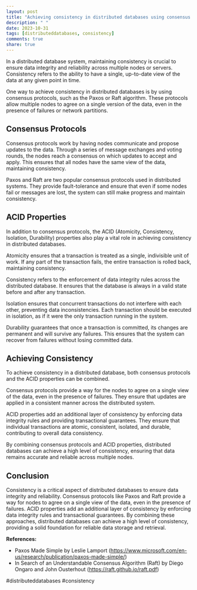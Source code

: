 ```yaml
---
layout: post
title: "Achieving consistency in distributed databases using consensus protocols and ACID properties"
description: " "
date: 2023-10-31
tags: [distributeddatabases, consistency]
comments: true
share: true
---
```


In a distributed database system, maintaining consistency is crucial to ensure data integrity and reliability across multiple nodes or servers. Consistency refers to the ability to have a single, up-to-date view of the data at any given point in time.

One way to achieve consistency in distributed databases is by using consensus protocols, such as the Paxos or Raft algorithm. These protocols allow multiple nodes to agree on a single version of the data, even in the presence of failures or network partitions.

## Consensus Protocols

Consensus protocols work by having nodes communicate and propose updates to the data. Through a series of message exchanges and voting rounds, the nodes reach a consensus on which updates to accept and apply. This ensures that all nodes have the same view of the data, maintaining consistency.

Paxos and Raft are two popular consensus protocols used in distributed systems. They provide fault-tolerance and ensure that even if some nodes fail or messages are lost, the system can still make progress and maintain consistency.

## ACID Properties

In addition to consensus protocols, the ACID (Atomicity, Consistency, Isolation, Durability) properties also play a vital role in achieving consistency in distributed databases.

Atomicity ensures that a transaction is treated as a single, indivisible unit of work. If any part of the transaction fails, the entire transaction is rolled back, maintaining consistency.

Consistency refers to the enforcement of data integrity rules across the distributed database. It ensures that the database is always in a valid state before and after any transaction.

Isolation ensures that concurrent transactions do not interfere with each other, preventing data inconsistencies. Each transaction should be executed in isolation, as if it were the only transaction running in the system.

Durability guarantees that once a transaction is committed, its changes are permanent and will survive any failures. This ensures that the system can recover from failures without losing committed data.

## Achieving Consistency

To achieve consistency in a distributed database, both consensus protocols and the ACID properties can be combined.

Consensus protocols provide a way for the nodes to agree on a single view of the data, even in the presence of failures. They ensure that updates are applied in a consistent manner across the distributed system.

ACID properties add an additional layer of consistency by enforcing data integrity rules and providing transactional guarantees. They ensure that individual transactions are atomic, consistent, isolated, and durable, contributing to overall data consistency.

By combining consensus protocols and ACID properties, distributed databases can achieve a high level of consistency, ensuring that data remains accurate and reliable across multiple nodes.

## Conclusion

Consistency is a critical aspect of distributed databases to ensure data integrity and reliability. Consensus protocols like Paxos and Raft provide a way for nodes to agree on a single view of the data, even in the presence of failures. ACID properties add an additional layer of consistency by enforcing data integrity rules and transactional guarantees. By combining these approaches, distributed databases can achieve a high level of consistency, providing a solid foundation for reliable data storage and retrieval.

**References:**
- Paxos Made Simple by Leslie Lamport (https://www.microsoft.com/en-us/research/publication/paxos-made-simple/)
- In Search of an Understandable Consensus Algorithm (Raft) by Diego Ongaro and John Ousterhout (https://raft.github.io/raft.pdf) 

#distributeddatabases #consistency